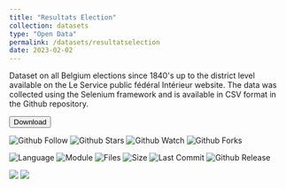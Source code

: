 ```yaml
---
title: "Resultats Election"
collection: datasets
type: "Open Data"
permalink: /datasets/resultatselection
date: 2023-02-02
---
```



Dataset on all Belgium elections since 1840's up to the district level available on the Le Service public fédéral Intérieur website. The data was collected using the Selenium framework and is available in CSV format in the Github repository.


<a href="https://github.com/joseparreiras/resultatselection/releases/download/data/resultatselection.zip" download="resultatselection">
  <button class="btn"><i class="fa fa-download"></i> Download</button>
</a>


![Github Follow](https://img.shields.io/github/followers/joseparreiras?style=social)
![Github Stars](https://img.shields.io/github/stars/joseparreiras/resultatselection?style=social)
![Github Watch](https://img.shields.io/github/watchers/joseparreiras/resultatselection?style=social)
![Github Forks](https://img.shields.io/github/forks/joseparreiras/resultatselection?style=social)


![Language](https://img.shields.io/github/languages/top/joseparreiras/resultatselection)
![Module](https://img.shields.io/badge/module-selenium-green)
![Files](https://img.shields.io/github/directory-file-count/joseparreiras/resultatselection)
![Size](https://img.shields.io/github/repo-size/joseparreiras/resultatselection)
![Last Commit](https://img.shields.io/github/last-commit/joseparreiras/resultatselection)
![Github Release](https://img.shields.io/github/v/release/joseparreiras/resultatselection?display_name=tag)

<a href="https://github.com/joseparreiras/resultatselection" target="_blank"><img src="https://img.shields.io/badge/repository-000000?style=for-the-badge&logo=github&logoColor=white" target="_blank"></a>
<a href="https://resultatselection.belgium.be/fr" target="_blank"><img src="https://img.shields.io/badge/website-D14836?style=for-the-badge&logo=googlechrome&logoColor=white" target="_blank"></a>
